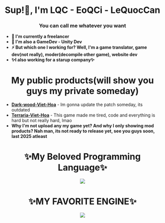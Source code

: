 <h1 align="center">Sup!👋, I'm LQC - EoQCi - LeQuocCan</h1>
<h3 align="center">You can call me whatever you want</h3>

- **🔭 I'm currently a freelancer**
- **🔭 I'm also a GameDev - Unity Dev**
- **⚡ But which one I working for? Well, I'm a game translator, game dev(not really), moder(decompile other game), website dev**
- **✨I also working for a starup company✨**

<h1 align="center">My public products(will show you guys my private someday)</h1>

- [**Dark-wood-Viet-Hoa**](https://www.facebook.com/photo/?fbid=257370306824160&set=a.174677478426777) - Im gonna update the patch someday, its outdated
- [**Terraria-Viet-Hoa**](https://steamcommunity.com/sharedfiles/filedetails/?id=3014659541) - This game made me tired, code and everything is hard but not really hard, lmao
- **Why I'm not upload any my game yet? And why I only showing mod products? Nah man, its not ready to release yet, see you guys soon, last 2025 atleast**



<h1 align="center">✨My Beloved Programming Language✨</h1>

<p align="center">
  <a href="https://skillicons.dev">
      <img src="https://skillicons.dev/icons?i=cs,cpp,php,nextjs,js,html,css" />
  </a>
</p>

<h1 align="center">✨MY FAVORITE ENGINE✨</h1>

<p align="center">
  <a href="https://skillicons.dev">
    <img src="https://skillicons.dev/icons?i=unity,unreal" />
  </a>
</p>

